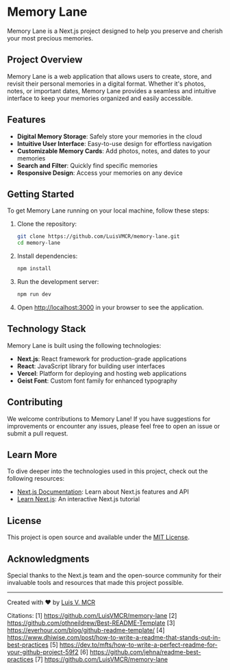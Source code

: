 # Memory Lane

Memory Lane is a Next.js project designed to help you preserve and cherish your most precious memories.

## Project Overview

Memory Lane is a web application that allows users to create, store, and revisit their personal memories in a digital format. Whether it's photos, notes, or important dates, Memory Lane provides a seamless and intuitive interface to keep your memories organized and easily accessible.

## Features

- **Digital Memory Storage**: Safely store your memories in the cloud
- **Intuitive User Interface**: Easy-to-use design for effortless navigation
- **Customizable Memory Cards**: Add photos, notes, and dates to your memories
- **Search and Filter**: Quickly find specific memories
- **Responsive Design**: Access your memories on any device

## Getting Started

To get Memory Lane running on your local machine, follow these steps:

1. Clone the repository:
   ```bash
   git clone https://github.com/LuisVMCR/memory-lane.git
   cd memory-lane
   ```

2. Install dependencies:
   ```bash
   npm install
   ```

3. Run the development server:
   ```bash
   npm run dev
   ```

4. Open [http://localhost:3000](http://localhost:3000) in your browser to see the application.

## Technology Stack

Memory Lane is built using the following technologies:

- **Next.js**: React framework for production-grade applications
- **React**: JavaScript library for building user interfaces
- **Vercel**: Platform for deploying and hosting web applications
- **Geist Font**: Custom font family for enhanced typography

## Contributing

We welcome contributions to Memory Lane! If you have suggestions for improvements or encounter any issues, please feel free to open an issue or submit a pull request.

## Learn More

To dive deeper into the technologies used in this project, check out the following resources:

- [Next.js Documentation](https://nextjs.org/docs): Learn about Next.js features and API
- [Learn Next.js](https://nextjs.org/learn): An interactive Next.js tutorial

## License

This project is open source and available under the [MIT License](LICENSE).

## Acknowledgments

Special thanks to the Next.js team and the open-source community for their invaluable tools and resources that made this project possible.

---

Created with ❤️ by [Luis V. MCR](https://github.com/LuisVMCR)

Citations:
[1] https://github.com/LuisVMCR/memory-lane
[2] https://github.com/othneildrew/Best-README-Template
[3] https://everhour.com/blog/github-readme-template/
[4] https://www.dhiwise.com/post/how-to-write-a-readme-that-stands-out-in-best-practices
[5] https://dev.to/mfts/how-to-write-a-perfect-readme-for-your-github-project-59f2
[6] https://github.com/jehna/readme-best-practices
[7] https://github.com/LuisVMCR/memory-lane
